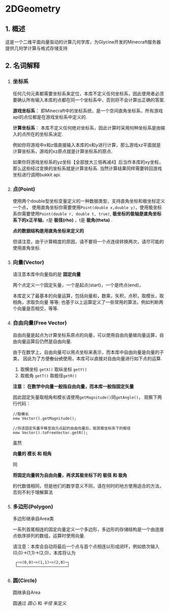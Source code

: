 # 2DGeometry

## 1. 概述
 这是一个二维平面向量驱动的计算几何学库，为Glycine开发的Minecraft服务器提供几何学计算与格式存储支持

## 2. 名词解释
1. ### 坐标系

    任何几何元素都需要坐标系来定位，本库不定义任何坐标系，因此使用者必须要确认所有输入本库的点都在同一个坐标系中，否则将不会计算出正确的答案.

    **游戏坐标系**： 即Minecraft中的坐标系统，是一个空间直角坐标系，所有游戏api的点位都是在游戏坐标系中定义的.
    
    **计算坐标系**： 本库不定义任何绝对坐标系，因此计算时采用何种坐标系是由输入的点所在的坐标系决定.
    
    例如你将游戏中x和z值直接输入本库的x和y进行计算，那么游戏xz平面就是计算坐标系，游戏的xz原点就是计算坐标系的原点.
    
    如果你将游戏坐标系的yz坐标【全部放大三倍再减4】后当作本库的xy坐标，那么这些经过变换的坐标系就是计算坐标系. 当然计算结果同样需要转回游戏坐标进行调用bukkit api.
    
2. ### 点(Point)

    使用两个double型坐标变量定义的一种数据类型，支持直角坐标和极坐标定义一个点，
    使用直角坐标你需要使用`Point(double x,double y)`，使用极坐标系你需要使用`Point(double r, double t, true)`, **极坐标的极轴是直角坐标系下的x正半轴**，r是 **极径(rho)** ，t是 **极角(theta)** .

    **点的数据结构是用直角坐标来定义的**
    
    但请注意，由于计算精度的原因，请不要将一个点连续转换两次，请尽可能的使用直角坐标.

3. ### 向量(Vector)

    请注意本库中向量指的是 **固定向量**
    
    两个点定义一个固定矢量，一个是起点(start)，一个是终点(end)，
    
    本库定义了最基本的向量运算，包括向量和，数乘，矢积，点积，取模长，取相角，求取负向量 等等; 也基于以上运算定义了一些常用的算法，例如判断两个向量是否相交，等等.
    
4. ### 自由向量(Free Vector)

    自由向量是起点为计算坐标系原点的向量，可以使用自由向量做向量运算，自由向量运算后仍然是自由向量.
    
    由于在数学上，自由向量可以用点坐标来表示，而本库中自由向量是向量的子类，
    因此为了方便~~套公式~~使用，本库可以直接对自由向量进行如下点的运算.
    1. 取横坐标 `getX()` 取纵坐标 `getY()`
    2. 取极角 `getT()` 取极径`getR()`
  
    **注意： 在数学中向量一般指自由向量，而本库一般指固定矢量**
    
    因此固定矢量取相角和模长请使用`getMagnitude()`同`getAngle()`，
    观察下两行代码：
    ```
   //取模长
    new Vector().getMagnitude(); 
   
   //将该固定矢量平移至自元点起的自由向量后，取其极坐标系下的极径
    new Vector().toFreeVector.getR(); 
    ```
   
   虽然 
   
   **向量的 模长 和 相角** 

   同 
   
   **将固定向量转为自由向量，再求其极坐标下的 极径 和 极角** 
   
   的代数值相同，但是他们的数学意义不同，请在何时的地方使用适合的方法，否则不利于理解算法

5. ### 多边形(Polygon)

    多边形继承自Area类
    
    一系列首尾相连的固定向量定义一个多边形，多边形的存储结构是一个由连接点依序排列的数组，运算时使用向量.
    
    请注意：本库会自动将最后一个点与首个点相连以形成闭环，例如依次输入(0,0)->(1,1)->(2,0)，本库将认为
        
        ┌─>(0,0)─>(1,1)─>(2,0)─┐
        └──────────────────────┘
        
6. ### 圆(Circle)

     圆继承自Area
     
     圆通过 _圆心_ 和 _半径_ 来定义
           
     
